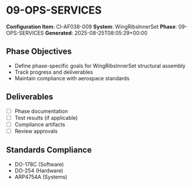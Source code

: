 # 09-OPS-SERVICES

**Configuration Item**: CI-AF038-009
**System**: WingRibsInnerSet
**Phase**: 09-OPS-SERVICES
**Generated**: 2025-08-25T08:05:29+00:00

## Phase Objectives
- Define phase-specific goals for WingRibsInnerSet structural assembly
- Track progress and deliverables
- Maintain compliance with aerospace standards

## Deliverables
- [ ] Phase documentation
- [ ] Test results (if applicable)
- [ ] Compliance artifacts
- [ ] Review approvals

## Standards Compliance
- DO-178C (Software)
- DO-254 (Hardware)
- ARP4754A (Systems)

